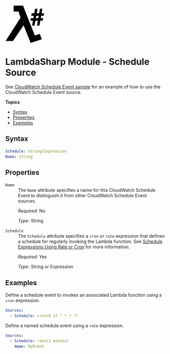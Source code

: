 ![λ#](LambdaSharpLogo.png)

# LambdaSharp Module - Schedule Source

See [CloudWatch Schedule Event sample](../Samples/ScheduleSample/) for an example of how to use the CloudWatch Schedule Event source.

__Topics__
* [Syntax](#syntax)
* [Properties](#properties)
* [Examples](#examples)

## Syntax

```yaml
Schedule: String|Expression
Name: String
```

## Properties

<dl>

<dt><code>Name</code></dt>
<dd>
The <code>Name</code> attribute specifies a name for this CloudWatch Schedule Event to distinguish it from other CloudWatch Schedule Event sources.

<i>Required</i>: No

<i>Type</i>: String
</dd>

<dt><code>Schedule</code></dt>
<dd>
The <code>Schedule</code> attribute specifies a <code>cron</code> or <code>rate</code> expression that defines a schedule for regularly invoking the Lambda function. See <a href="https://docs.aws.amazon.com/lambda/latest/dg/tutorial-scheduled-events-schedule-expressions.html">Schedule Expressions Using Rate or Cron</a> for more information.

<i>Required</i>: Yes

<i>Type</i>: String or Expression
</dd>

</dl>

## Examples

Define a schedule event to invokes an associated Lambda function using a `cron` expression.

```yaml
Sources:
  - Schedule: cron(0 12 * * ? *)
```

Define a named schedule event using a `rate` expression.

```yaml
Sources:
  - Schedule: rate(1 minute)
    Name: MyEvent
```
